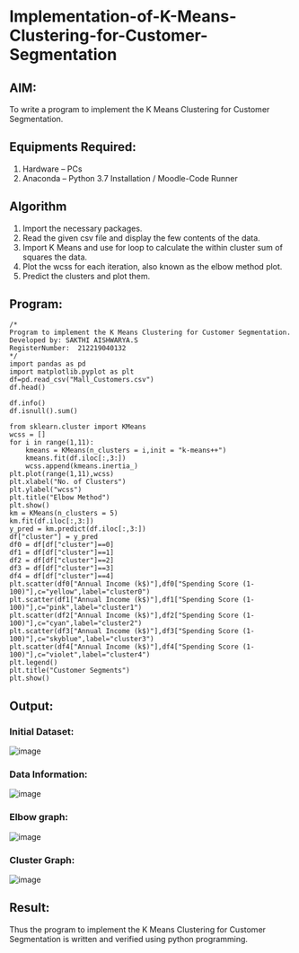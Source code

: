 # Implementation-of-K-Means-Clustering-for-Customer-Segmentation

## AIM:
To write a program to implement the K Means Clustering for Customer Segmentation.

## Equipments Required:
1. Hardware – PCs
2. Anaconda – Python 3.7 Installation / Moodle-Code Runner

## Algorithm
1. Import the necessary packages.
2. Read the given csv file and display the few contents of the data.
3. Import K Means and use for loop to calculate the within cluster sum of squares the data.
4. Plot the wcss for each iteration, also known as the elbow method plot.
5. Predict the clusters and plot them.

## Program:
```
/*
Program to implement the K Means Clustering for Customer Segmentation.
Developed by: SAKTHI AISHWARYA.S
RegisterNumber:  212219040132
*/
import pandas as pd
import matplotlib.pyplot as plt
df=pd.read_csv("Mall_Customers.csv")
df.head()

df.info()
df.isnull().sum()

from sklearn.cluster import KMeans
wcss = []  
for i in range(1,11):
    kmeans = KMeans(n_clusters = i,init = "k-means++")
    kmeans.fit(df.iloc[:,3:])
    wcss.append(kmeans.inertia_)
plt.plot(range(1,11),wcss)
plt.xlabel("No. of Clusters")
plt.ylabel("wcss")
plt.title("Elbow Method")
plt.show()
km = KMeans(n_clusters = 5)
km.fit(df.iloc[:,3:])
y_pred = km.predict(df.iloc[:,3:])
df["cluster"] = y_pred
df0 = df[df["cluster"]==0]
df1 = df[df["cluster"]==1]
df2 = df[df["cluster"]==2]
df3 = df[df["cluster"]==3]
df4 = df[df["cluster"]==4]
plt.scatter(df0["Annual Income (k$)"],df0["Spending Score (1-100)"],c="yellow",label="cluster0")
plt.scatter(df1["Annual Income (k$)"],df1["Spending Score (1-100)"],c="pink",label="cluster1")
plt.scatter(df2["Annual Income (k$)"],df2["Spending Score (1-100)"],c="cyan",label="cluster2")
plt.scatter(df3["Annual Income (k$)"],df3["Spending Score (1-100)"],c="skyblue",label="cluster3")
plt.scatter(df4["Annual Income (k$)"],df4["Spending Score (1-100)"],c="violet",label="cluster4")
plt.legend()
plt.title("Customer Segments")
plt.show()
```

## Output:
### Initial Dataset:
![image](https://user-images.githubusercontent.com/67967960/175048963-f813828b-691c-4945-90d5-bc7eb51104af.png)
### Data Information:
![image](https://user-images.githubusercontent.com/67967960/175049021-d20161ee-1f8b-4185-b13c-be984758e94e.png)
### Elbow graph:
![image](https://user-images.githubusercontent.com/67967960/175049461-b0295624-c7bb-49cd-8b64-b0f0f432a720.png)
### Cluster Graph:
![image](https://user-images.githubusercontent.com/67967960/175049518-226677e0-f245-4919-8a77-572b6fbb1b22.png)



## Result:
Thus the program to implement the K Means Clustering for Customer Segmentation is written and verified using python programming.
